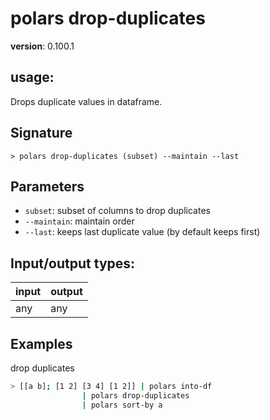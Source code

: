 # polars drop-duplicates

**version**: 0.100.1

## **usage**:

Drops duplicate values in dataframe.

## Signature

`> polars drop-duplicates (subset) --maintain --last`

## Parameters

- `subset`: subset of columns to drop duplicates
- `--maintain`: maintain order
- `--last`: keeps last duplicate value (by default keeps first)

## Input/output types:

| input | output |
| ----- | ------ |
| any   | any    |

## Examples

drop duplicates

```bash
> [[a b]; [1 2] [3 4] [1 2]] | polars into-df
                | polars drop-duplicates
                | polars sort-by a
```
